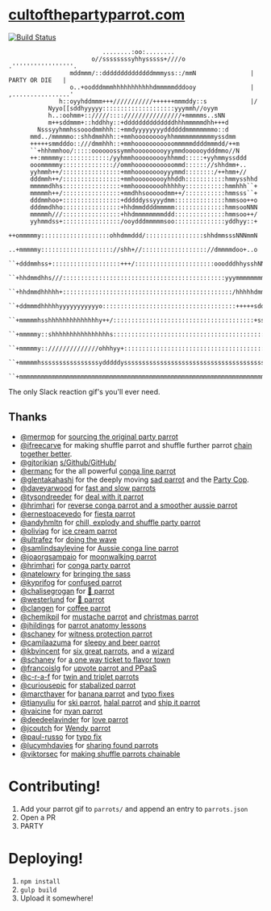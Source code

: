 # [cultofthepartyparrot.com](http://cultofthepartyparrot.com)

[![Build Status](https://travis-ci.org/jmhobbs/cultofthepartyparrot.com.svg?branch=master)](https://travis-ci.org/jmhobbs/cultofthepartyparrot.com)

```
                          ........:oo:........
                       o//ssssssssyhhysssss+////o                   .'''''''''''''''''.
                 mddmmm/::ddddddddddddddmmmyss::/mmN               |   PARTY OR DIE   |
                 o..+oodddmmmhhhhhhhhhhhdmmmmmdddooy               | ,................'
              h::oyyhddmmm+++///////////++++++mmmddy::s            |/
           Nyyo[[sddhyyyyy::::::::::::::::::::yyymmh//oyym
           h..:oohmm+:://///::::////////////////+mmmmms..sNN
           m++sddmmm+::hddhhy::+ddddddddddddddhhhmmmmmdhh+++d
        Nsssyyhmmhssooodmmhhh::+mmdyyyyyyyyddddddmmmmmmmmo::d
      mmd../mmmmmo::shhdmmhhh::+mmhooooooooyhhmmmmmmmmmmmyssdmm
      +++++smmdddo::///dmmhhh::+mmhooooooooooommmmmddddmmmdd/++m
      ``+hhhmmhoo/:::::oooooossymmhooooooooyyymmdoooooydddmmo//N
      ++:mmmmmy:::::::::::::/yyhmmhooooooooyhhmmd:::::+yyhmmyssddd
      ooommmmmy:::::::::::::://ommhooooooooooommd:::::://shhdmm+..
      yyhmmh++/::::::::::::::::+mmhooooooooyyymmd::::::::/++hmm+//
      dddmmh++/::::::::::::::::+mmhooooooooyhhddh:::::::::::hmmysshhd
      mmmmmdhhs::::::::::::::::+mmhoooooooohhhhhy:::::::::::hmmhhh``+
      mmmmmh++/::::::::::::::::+mmdhhsooooodmm++/:::::::::::hmmsss``+
      dddmmhoo+::::::::::::::::+dddddyssyyydmm::::::::::::::hmmsoo++o
      dddmmdhho::::::::::::::::+hhdmmddddmmmmm::::::::::::::hmmsooNNN
      mmmmmh///::::::::::::::::+hhdmmmmmmmmddd::::::::::::::hmmsoo++/
      yyhmmdss+::::::::::::::::/ooydddmmmmmsoo::::::::::::::yddhyy::+
      ++ommmmmy:::::::::::::::::::ohhdmmddd/::::::::::::::::shhdmmsssNNNmmN
      ..+mmmmmy:::::::::::::::::::://shh+//:::::::::::::::::://dmmmmdoo+..o
      ``+dddmmhss+:::::::::::::::::::+++/::::::::::::::::::::::ooodddhhysshNNy++m
      ``+hhdmmdhhs///:::::::::::::::::::::::::::::::::::::::::::::yyymmmmmmmmo++hNNmdd
      ``+hhdmmdhhhhh+:::::::::::::::::::::::::::::::::::::::::::::::/hhhhhdmmmmmsoo...
      ``+ddmmmdhhhhhyyyyyyyyyyyo:::::::::::::::::::::::::::::::::::::+++++sdddmmdhhsss//+
      ``+mmmmmhsshhhhhhhhhhhhhhy++/:::::::::::::::::::::::::::::::::::::::+ssyyydmmddd///hhd
      ``+mmmmmy::shhhhhhhhhhhhhhhhs:::::::::::::::::::::::::::::::::::::::::::::ymmmmmmmh../
      ``+mmmmmy:://////////////ohhhyy+::::::::::::::::::::::::::::::::::::::::::///hddmmmhhs++s
      ``+mmmmmhssssssssssssssssydddddysssssssssssssssssssssssssssssssssssssssssssssdddmmmmmy::s
      ``+mmmmmmmmmmmmmmmmmmmmmmmmmmmmmmmmmmmmmmmmmmmmmmmmmmmmmmmmmmmmmmmmmmmmmmmmmmmmmmmmmmhooh
```

The only Slack reaction gif's you'll ever need.

## Thanks

 * [@mermop](https://github.com/mermop) for [sourcing the original party parrot](https://github.com/jmhobbs/cultofthepartyparrot.com/issues/2)
 * [@ifreecarve](https://github.com/ifreecarve) for making shuffle parrot and shuffle further parrot [chain together better](https://github.com/jmhobbs/cultofthepartyparrot.com/pull/4).
 * [@gjtorikian](https://github.com/gjtorikian) [s/Github/GitHub/](https://github.com/jmhobbs/cultofthepartyparrot.com/pull/5)
 * [@ermanc](https://github.com/ermanc) for the all powerful [conga line parrot](https://github.com/jmhobbs/cultofthepartyparrot.com/pull/7)
 * [@glentakahashi](https:/github.com/glentakahashi) for the deeply moving [sad parrot](https://github.com/jmhobbs/cultofthepartyparrot.com/pull/10) and the [Party Cop](https://github.com/jmhobbs/cultofthepartyparrot.com/pull/11).
 * [@daveyarwood](https://github.com/daveyarwood) for [fast and slow parrots](https://github.com/jmhobbs/cultofthepartyparrot.com/pull/13)
 * [@tysondreeder](https://github.com/tysondreeder) for [deal with it parrot](https://github.com/jmhobbs/cultofthepartyparrot.com/pull/16)
 * [@hrimhari](https://github.com/hrimhari) for [reverse conga parrot and a smoother aussie parrot](https://github.com/jmhobbs/cultofthepartyparrot.com/pull/18)
 * [@ernestoacevedo](https://github.com/ernestoacevedo) for [fiesta parrot](https://github.com/jmhobbs/cultofthepartyparrot.com/pull/20)
 * [@andyhmltn](https://github.com/andyhmltn) for [chill, explody and shuffle party parrot](https://github.com/jmhobbs/cultofthepartyparrot.com/pull/23)
 * [@oliviag](https://github.com/oliviag) for [ice cream parrot](https://github.com/jmhobbs/cultofthepartyparrot.com/pull/26)
 * [@ultrafez](https://github.com/ultrafez) for [doing the wave](https://github.com/jmhobbs/cultofthepartyparrot.com/pull/27)
 * [@samlindsaylevine](https://github.com/samlindsaylevine) for [Aussie conga line parrot](https://github.com/jmhobbs/cultofthepartyparrot.com/pull/28)
 * [@joaorgsampaio](https://github.com/joaorgsampaio) for [moonwalking parrot](https://github.com/jmhobbs/cultofthepartyparrot.com/pull/29)
 * [@hrimhari](https://github.com/hrimhari) for [conga party parrot](https://github.com/jmhobbs/cultofthepartyparrot.com/pull/24)
 * [@natelowry](https://github.com/natelowry) for [bringing the sass](https://github.com/jmhobbs/cultofthepartyparrot.com/pull/33)
 * [@kyprifog](https://github.com/kyprifog) for [confused parrot](https://github.com/jmhobbs/cultofthepartyparrot.com/pull/35)
 * [@chalisegrogan](https://github.com/chalisegrogan) for [🍕 parrot](https://github.com/jmhobbs/cultofthepartyparrot.com/pull/34)
 * [@westerlund](https://github.com/westerlund) for [🍔 parrot](https://github.com/jmhobbs/cultofthepartyparrot.com/pull/36)
 * [@clangen](https://github.com/clangen) for [coffee parrot](https://github.com/jmhobbs/cultofthepartyparrot.com/pull/38)
 * [@chemikpil](https://github.com/chemikpil) for [mustache parrot](https://github.com/jmhobbs/cultofthepartyparrot.com/pull/46) and [christmas parrot](https://github.com/jmhobbs/cultofthepartyparrot.com/pull/49)
 * [@jhildings](https://github.com/jhildings) for [parrot anatomy lessons](https://github.com/jmhobbs/cultofthepartyparrot.com/pull/50)
 * [@schaney](https://github.com/schaney) for [witness protection parrot](https://github.com/jmhobbs/cultofthepartyparrot.com/pull/52)
 * [@camilaazuma](https://github.com/camilaazuma) for [sleepy and beer parrot](https://github.com/jmhobbs/cultofthepartyparrot.com/pull/57)
 * [@kbvincent](https://github.com/kbvincent) for [six great parrots](https://github.com/jmhobbs/cultofthepartyparrot.com/pull/58), and a [wizard](https://github.com/jmhobbs/cultofthepartyparrot.com/pull/62)
 * [@schaney](https://github.com/schaney) for [a one way ticket to flavor town](https://github.com/jmhobbs/cultofthepartyparrot.com/pull/66)
 * [@francoislg](https://github.com/francoislg) for [upvote parrot and PPaaS](https://github.com/jmhobbs/cultofthepartyparrot.com/pull/64)
 * [@c-r-a-f](https://github.com/c-r-a-f) for [twin and triplet parrots](https://github.com/jmhobbs/cultofthepartyparrot.com/pull/68)
 * [@curiousepic](https://github.com/curiousepic) for [stabalized parrot](https://github.com/jmhobbs/cultofthepartyparrot.com/pull/71)
 * [@marcthayer](https://github.com/marcthayer) for [banana parrot](https://github.com/jmhobbs/cultofthepartyparrot.com/pull/78) and [typo fixes](https://github.com/jmhobbs/cultofthepartyparrot.com/pull/77)
 * [@tianyuliu](https://github.com/tianyuliu) for [ski parrot](https://github.com/jmhobbs/cultofthepartyparrot.com/pull/81), [halal parrot](https://github.com/jmhobbs/cultofthepartyparrot.com/pull/80) and [ship it parrot](https://github.com/jmhobbs/cultofthepartyparrot.com/pull/84)
 * [@vaicine](https://github.com/vaicine) for [nyan parrot](https://github.com/jmhobbs/cultofthepartyparrot.com/pull/89)
 * [@deedeelavinder](https://github.com/deedeelavinder) for [love parrot](https://github.com/jmhobbs/cultofthepartyparrot.com/pull/90)
 * [@jcoutch](https://github.com/jcoutch) for [Wendy parrot](https://github.com/jmhobbs/cultofthepartyparrot.com/pull/91)
 * [@paul-russo](https://github.com/paul-russo) for [typo fix](https://github.com/jmhobbs/cultofthepartyparrot.com/pull/92)
 * [@lucymhdavies](https://github.com/lucymhdavies) for [sharing found parrots](https://github.com/jmhobbs/cultofthepartyparrot.com/pull/93)
 * [@viktorsec](https://github.com/viktorsec) for [making shuffle parrots chainable](https://github.com/jmhobbs/cultofthepartyparrot.com/pull/30)

# Contributing!

 1. Add your parrot gif to `parrots/` and append an entry to `parrots.json`
 1. Open a PR
 1. PARTY

# Deploying!

 1. `npm install`
 1. `gulp build`
 1. Upload it somewhere!

